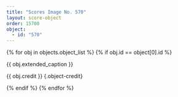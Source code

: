 ```yaml
---
title: "Scores Image No. 570"
layout: score-object
order: 15700
object:
  - id: "570"
---
```


{% for obj in objects.object_list %}
{% if obj.id == object[0].id %}

{{ obj.extended_caption }}

{{ obj.credit }} {.object-credit}

{% endif %}
{% endfor %}
